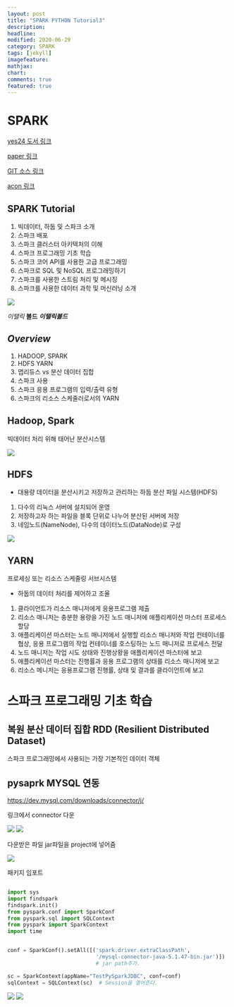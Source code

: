 ```yaml
---
layout: post
title: "SPARK PYTHON Tutorial3"
description: 
headline: 
modified: 2020-06-29
category: SPARK
tags: [jekyll]
imagefeature: 
mathjax: 
chart: 
comments: true
featured: true
---
```


# SPARK

[yes24 도서 링크](http://www.yes24.com/Product/Goods/77356185?scode=032&OzSrank=12)

[paper 링크](-)

[GIT 소스 링크](https://github.com/sparktraining/spark_using_python)

[acon 링크](http://www.acornpub.co.kr/book/data-spark-python#toc)



## SPARK Tutorial
1. 빅데이터, 하둡 및 스파크 소개
2. 스파크 배포
3. 스파크 클러스터 아키텍처의 이해
4. 스파크 프로그래밍 기초 학습
5. 스파크 코어 API를 사용한 고급 프로그래밍
6. 스파크로 SQL 및 NoSQL 프로그래밍하기
7. 스파크를 사용한 스트림 처리 및 메시징
8. 스파크를 사용한 데이터 과학 및 머신러닝 소개


<img src="{{ site.url }}/images/Spark/spark-logo-trademark.png">


*이탤릭* **볼드** ***이탤릭볼드***

## ***Overview***

1. HADOOP, SPARK
2. HDFS YARN
3. 맵리듀스 vs 분산 데이터 집합
4. 스파크 사용
5. 스파크 응용 프로그램의 입력/출력 유형
6. 스파크의 리소스 스케줄러로서의 YARN

## Hadoop, Spark
빅데이터 처리 위해 태어난 분산시스템

<img src="{{ site.url }}/images/Spark/first/20200627_134701.png">

## HDFS
* 대용량 데이터을 분산시키고 저장하고 관리하는 하둡 분산 파일 시스템(HDFS)
1. 다수의 리눅스 서버에 설치되어 운영
2. 저장하고자 하는 파일을 블록 단위로 나누어 분산된 서버에 저장
3. 네임노드(NameNode), 다수의 데이터노드(DataNode)로 구성

<img src="{{ site.url }}/images/Spark/first/s_sm2_10_i4.jpg">

## YARN
프로세싱 또는 리소스 스케줄링 서브시스템
* 하둡의 데이터 처리를 제어하고 조율
1. 클라이언트가 리소스 매니저에게 응용프로그램 제출
2. 리소스 매니저는 충분한 용량을 가진 노드 매니저에 애플리케이션 마스터 프로세스 할당
3. 애플리케이션 마스터는 노드 매니저에서 실행할 리소스 매니저와 작업 컨테이너를 협상, 응용 프로그램의 작업 컨테이너를 호스팅하는 노드 매니저로 프로세스 전달
4. 노드 매니저는 작업 시도 상태와 진행상황을 애플리케이션 마스터에 보고
5. 애플리케이션 마스터는 진행률과 응용 프로그램의 상태를 리소스 매니저에 보고
6. 리소스 메니저는 응용프로그램 진행률, 상태 및 결과를 클라이언트에 보고


# 스파크 프로그래밍 기초 학습

## 복원 분산 데이터 집합 RDD (Resilient Distributed Dataset)
스파크 프로그래밍에서 사용되는 가장 기본적인 데이터 객체

## pysaprk MYSQL 연동

https://dev.mysql.com/downloads/connector/j/

링크에서 connector 다운

<img src="{{ site.url }}/images/Spark/third/20200629_135721.png">

<img src="{{ site.url }}/images/Spark/third/20200629_135821.png">

다운받은 파일 jar파일을 project에 넣어줌

<img src="{{ site.url }}/images/Spark/third/20200629_173605.png">

패키지 임포트
~~~python

import sys
import findspark
findspark.init()
from pyspark.conf import SparkConf
from pyspark.sql import SQLContext
from pyspark import SparkContext
import time

~~~

~~~python

conf = SparkConf().setAll([('spark.driver.extraClassPath',
                            '/mysql-connector-java-5.1.47-bin.jar')])  
                            # jar path추가.

sc = SparkContext(appName="TestPySparkJDBC", conf=conf)
sqlContext = SQLContext(sc)  # Session을 열어준다.

~~~

<img src="{{ site.url }}/images/Spark/third/20200629_173904.png">

<img src="{{ site.url }}/images/Spark/third/20200629_174011.png">